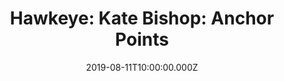 ---
title: "Hawkeye: Kate Bishop: Anchor Points"
date: 2019-08-11T10:00:00.000Z
permalink: /almanac/books/2019-08-11-hawkeye-kate-bishop-1/index.html
isbn13: 978-1302905149
---